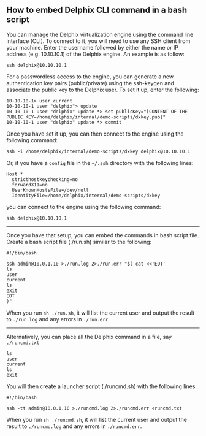 ## How to embed Delphix CLI command in a bash script

You can manage the Delphix virtualization engine using the command line interface (CLI). To connect to it, you will need to use any SSH client from your machine. Enter the username followed by either the name or IP address (e.g. 10.10.10.1) of the Delphix engine. An example is as follow:
```
ssh delphix@10.10.10.1
```

For a passwordless access to the engine, you can generate a new authentication key pairs (public/private) using the ssh-keygen and associate the public key to the Delphix user. To set it up, enter the following:
```
10-10-10-1> user current
10-10-10-1 user "delphix"> update
10-10-10-1 user "delphix" update *> set publicKey="[CONTENT OF THE PUBLIC KEY=/home/delphix/internal/demo-scripts/dxkey.pub]"
10-10-10-1 user "delphix" update *> commit
```

Once you have set it up, you can then connect to the engine using the following command:
```
ssh -i /home/delphix/internal/demo-scripts/dxkey delphix@10.10.10.1
```
Or, if you have a `config` file in the `~/.ssh` directory with the following lines:
```
Host *
  stricthostkeychecking=no
  forwardX11=no
  UserKnownHostsFile=/dev/null
  IdentityFile=/home/delphix/internal/demo-scripts/dxkey
```
you can connect to the engine using the following command:
```
ssh delphix@10.10.10.1
```

------------------------

Once you have that setup, you can embed the commands in bash script file. Create a bash script file (./run.sh) similar to the following:
```
#!/bin/bash

ssh admin@10.0.1.10 >./run.log 2>./run.err "$( cat <<'EOT'
ls
user
current
ls
exit
EOT
)"
```

When you run `sh ./run.sh`, it will list the current user and output the result to `./run.log` and any errors in `./run.err` 

----------------

Alternatively, you can place all the Delphix command in a file, say `./runcmd.txt` 
```
ls
user
current
ls
exit
```

You will then create a launcher script (./runcmd.sh) with the following lines:
```
#!/bin/bash

ssh -tt admin@10.0.1.10 >./runcmd.log 2>./runcmd.err <runcmd.txt
```

When you run `sh ./runcmd.sh`, it will list the current user and output the result to `./runcmd.log` and any errors in  `./runcmd.err`.
